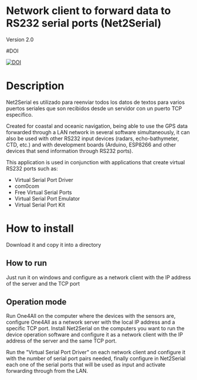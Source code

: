 # Network client to forward data to RS232 serial ports (Net2Serial)

Version 2.0

#DOI

[![DOI](https://zenodo.org/badge/DOI/10.5281/zenodo.7374331.svg)](https://doi.org/10.5281/zenodo.7374331)

# Description

Net2Serial es utilizado para reenviar todos los datos de textos para varios puertos seriales que son recibidos desde un servidor con un puerto TCP especifico.

Created for coastal and oceanic navigation, being able to use the GPS data forwarded through a LAN network in several software simultaneously, it can also be used with other RS232 input devices (radars, echo-bathymeter, CTD, etc.) and with development boards (Arduino, ESP8266 and other devices that send information through RS232 ports).

This application is used in conjunction with applications that create virtual RS232 ports such as:

- Virtual Serial Port Driver
- com0com
- Free Virtual Serial Ports
- Virtual Serial Port Emulator
- Virtual Serial Port Kit

# How to install

Download it and copy it into a directory

## How to run

Just run it on windows and configure as a network client with the IP address of the server and the TCP port

## Operation mode

Run One4All on the computer where the devices with the sensors are, configure One4All as a network server with the local IP address and a specific TCP port. Install Net2Serial on the computers you want to run the device operation software and configure it as a network client with the IP address of the server and the same TCP port.

Run the "Virtual Serial Port Driver" on each network client and configure it with the number of serial port pairs needed, finally configure in Net2Serial each one of the serial ports that will be used as input and activate forwarding through from the LAN.
